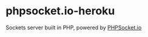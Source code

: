 # phpsocket.io-heroku
Sockets server built in PHP, powered by [PHPSocket.io](https://github.com/walkor/phpsocket.io)
